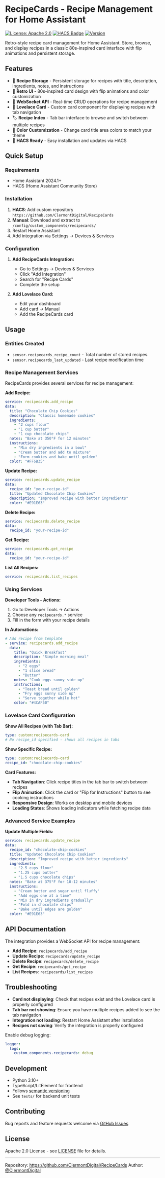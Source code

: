 # RecipeCards - Recipe Management for Home Assistant

[![License: Apache 2.0](https://img.shields.io/badge/License-Apache%202.0-blue.svg)](LICENSE)
[![HACS Badge](https://img.shields.io/badge/HACS-Custom-orange.svg)](https://github.com/custom-components/hacs)
[![Version](https://img.shields.io/badge/version-1.0.25-green.svg)](https://github.com/ClermontDigital/RecipeCards)

Retro-style recipe card management for Home Assistant. Store, browse, and display recipes in a classic 80s-inspired card interface with flip animations and persistent storage.

## Features

- 📝 **Recipe Storage** - Persistent storage for recipes with title, description, ingredients, notes, and instructions
- 🎨 **Retro UI** - 80s-inspired card design with flip animations and color customization
- 🔄 **WebSocket API** - Real-time CRUD operations for recipe management
- 📱 **Lovelace Card** - Custom card component for displaying recipes with tab navigation
- 🏷️ **Recipe Index** - Tab bar interface to browse and switch between multiple recipes
- 🎯 **Color Customization** - Change card title area colors to match your theme
- 🚀 **HACS Ready** - Easy installation and updates via HACS

## Quick Setup

### Requirements
- Home Assistant 2024.1+
- HACS (Home Assistant Community Store)

### Installation
1. **HACS**: Add custom repository `https://github.com/ClermontDigital/RecipeCards`
2. **Manual**: Download and extract to `/config/custom_components/recipecards/`
3. Restart Home Assistant
4. Add integration via Settings → Devices & Services

### Configuration
1. **Add RecipeCards Integration:**
   - Go to Settings → Devices & Services
   - Click "Add Integration"
   - Search for "Recipe Cards"
   - Complete the setup

2. **Add Lovelace Card:**
   - Edit your dashboard
   - Add card → Manual
   - Add the RecipeCards card

## Usage

### Entities Created
- `sensor.recipecards_recipe_count` - Total number of stored recipes
- `sensor.recipecards_last_updated` - Last recipe modification time

### Recipe Management Services

RecipeCards provides several services for recipe management:

**Add Recipe:**
```yaml
service: recipecards.add_recipe
data:
  title: "Chocolate Chip Cookies"
  description: "Classic homemade cookies"
  ingredients:
    - "2 cups flour"
    - "1 cup butter"
    - "1 cup chocolate chips"
  notes: "Bake at 350°F for 12 minutes"
  instructions:
    - "Mix dry ingredients in a bowl"
    - "Cream butter and add to mixture"
    - "Form cookies and bake until golden"
  color: "#FF6B35"
```

**Update Recipe:**
```yaml
service: recipecards.update_recipe
data:
  recipe_id: "your-recipe-id"
  title: "Updated Chocolate Chip Cookies"
  description: "Improved recipe with better ingredients"
  color: "#E91E63"
```

**Delete Recipe:**
```yaml
service: recipecards.delete_recipe
data:
  recipe_id: "your-recipe-id"
```

**Get Recipe:**
```yaml
service: recipecards.get_recipe
data:
  recipe_id: "your-recipe-id"
```

**List All Recipes:**
```yaml
service: recipecards.list_recipes
```

### Using Services

**Developer Tools - Actions:**
1. Go to Developer Tools → Actions
2. Choose any `recipecards.*` service
3. Fill in the form with your recipe details

**In Automations:**
```yaml
# Add recipe from template
- service: recipecards.add_recipe
  data:
    title: "Quick Breakfast"
    description: "Simple morning meal"
    ingredients:
      - "2 eggs"
      - "1 slice bread"
      - "Butter"
    notes: "Cook eggs sunny side up"
    instructions:
      - "Toast bread until golden"
      - "Fry eggs sunny side up"
      - "Serve together while hot"
    color: "#4CAF50"
```

### Lovelace Card Configuration

**Show All Recipes (with Tab Bar):**
```yaml
type: custom:recipecards-card
# No recipe_id specified - shows all recipes in tabs
```

**Show Specific Recipe:**
```yaml
type: custom:recipecards-card
recipe_id: "chocolate-chip-cookies"
```

**Card Features:**
- **Tab Navigation**: Click recipe titles in the tab bar to switch between recipes
- **Flip Animation**: Click the card or "Flip for Instructions" button to see cooking instructions
- **Responsive Design**: Works on desktop and mobile devices
- **Loading States**: Shows loading indicators while fetching recipe data

### Advanced Service Examples

**Update Multiple Fields:**
```yaml
service: recipecards.update_recipe
data:
  recipe_id: "chocolate-chip-cookies"
  title: "Updated Chocolate Chip Cookies"
  description: "Improved recipe with better ingredients"
  ingredients:
    - "2.5 cups flour"
    - "1.25 cups butter"
    - "1.5 cups chocolate chips"
  notes: "Bake at 375°F for 10-12 minutes"
  instructions:
    - "Cream butter and sugar until fluffy"
    - "Add eggs one at a time"
    - "Mix in dry ingredients gradually"
    - "Fold in chocolate chips"
    - "Bake until edges are golden"
  color: "#E91E63"
```

## API Documentation

The integration provides a WebSocket API for recipe management:

- **Add Recipe**: `recipecards/add_recipe`
- **Update Recipe**: `recipecards/update_recipe`
- **Delete Recipe**: `recipecards/delete_recipe`
- **Get Recipe**: `recipecards/get_recipe`
- **List Recipes**: `recipecards/list_recipes`

## Troubleshooting

- **Card not displaying**: Check that recipes exist and the Lovelace card is properly configured
- **Tab bar not showing**: Ensure you have multiple recipes added to see the tab navigation
- **Integration not loading**: Restart Home Assistant after installation
- **Recipes not saving**: Verify the integration is properly configured

Enable debug logging:
```yaml
logger:
  logs:
    custom_components.recipecards: debug
```

## Development

- Python 3.10+
- TypeScript/LitElement for frontend
- Follows [semantic versioning](https://semver.org/)
- See `tests/` for backend unit tests

## Contributing

Bug reports and feature requests welcome via [GitHub Issues](https://github.com/ClermontDigital/RecipeCards/issues).

## License

Apache 2.0 License - see [LICENSE](LICENSE) file for details.

---

Repository: https://github.com/ClermontDigital/RecipeCards
Author: [@ClermontDigital](https://github.com/ClermontDigital) 